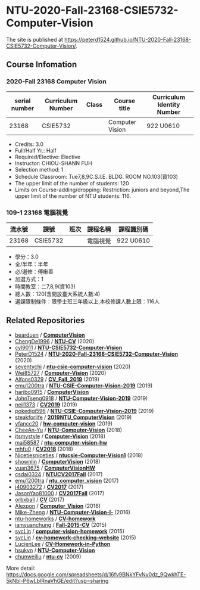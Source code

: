 # NTU-2020-Fall-23168-CSIE5732-Computer-Vision
The site is published at https://peterd1524.github.io/NTU-2020-Fall-23168-CSIE5732-Computer-Vision/.
## Course Infomation
### 2020-Fall 23168 Computer Vision
serial number | Curriculum Number | Class | Course title | Curriculum Identity Number
------------ | ------------- | ------------- | ------------- | -------------
23168 | CSIE5732 |  | Computer Vision | 922 U0610
 * Credits: 3.0
 * Full/Half Yr.: Half
 * Required/Elective: Elective
 * Instructor: CHIOU-SHANN FUH
 * Selection method: 1
 * Schedule Classroom: Tue7,8,9C.S.I.E. BLDG. ROOM NO.103(資103)
 * The upper limit of the number of students: 120
 * Limits on Course-adding/dropping: Restriction: juniors and beyond,The upper limit of the number of NTU students: 116.
### 109-1 23168 電腦視覺
流水號 | 課號 | 班次 | 課程名稱 | 課程識別碼
------------ | ------------- | ------------- | ------------- | -------------
23168 | CSIE5732 |  | 電腦視覺 | 922 U0610
 * 學分：3.0
 * 全/半年：半年
 * 必/選修：傅楸善
 * 加選方式：1
 * 時間教室：二7,8,9(資103)
 * 總人數：120(含開放臺大系統人數:4)
 * 選課限制條件：限學士班三年級以上,本校修課人數上限：116人
## Related Repositories
 * [bearduen](https://github.com/bearduen) / **[ComputerVision](https://github.com/bearduen/ComputerVision)**
 * [ChengDe1996](https://github.com/ChengDe1996) / **[NTU-CV](https://github.com/ChengDe1996/NTU-CV)** (2020)
 * [cyl9011](https://github.com/cyl9011) / **[NTU-CSIE5732-Computer-Vision](https://github.com/cyl9011/NTU-CSIE5732-Computer-Vision)**
 * [PeterD1524](https://github.com/PeterD1524) / **[NTU-2020-Fall-23168-CSIE5732-Computer-Vision](https://github.com/PeterD1524/NTU-2020-Fall-23168-CSIE5732-Computer-Vision)** (2020)
 * [seventychi](https://github.com/seventychi) / **[ntu-csie-computer-vision](https://github.com/seventychi/ntu-csie-computer-vision)** (2020)
 * [Wei85727](https://github.com/Wei85727) / **[Computer-Vision](https://github.com/Wei85727/Computer-Vision)** (2020)
 * [Alfons0329](https://github.com/Alfons0329) / **[CV_Fall_2019](https://github.com/Alfons0329/CV_Fall_2019)** (2019)
 * [emu1200tra](https://github.com/emu1200tra) / **[NTU-CSIE-Computer-Vision-2019](https://github.com/emu1200tra/NTU-CSIE-Computer-Vision-2019)** (2019)
 * [haribo0915](https://github.com/haribo0915) / **[ComputerVision](https://github.com/haribo0915/ComputerVision)**
 * [JohnTseng0918](https://github.com/JohnTseng0918) / **[NTU-Computer-Vision-2019](https://github.com/JohnTseng0918/NTU-Computer-Vision-2019)** (2019)
 * [neil1373](https://github.com/neil1373) / **[CV2019](https://github.com/neil1373/CV2019)** (2019)
 * [pokedigi596](https://github.com/pokedigi596) / **[NTU-CSIE-Computer-Vision-2019](https://github.com/pokedigi596/NTU-CSIE-Computer-Vision-2019)** (2019)
 * [steakforlife](https://github.com/steakforlife) / **[2019NTU_ComputerVision](https://github.com/steakforlife/2019NTU_ComputerVision)** (2019)
 * [yfancc20](https://github.com/yfancc20) / **[hw-computer-vision](https://github.com/yfancc20/hw-computer-vision)** (2019)
 * [CheeAn-Yu](https://github.com/CheeAn-Yu) / **[NTU-Computer-Vision](https://github.com/CheeAn-Yu/NTU-Computer-Vision)** (2018)
 * [itsmystyle](https://github.com/itsmystyle) / **[Computer-Vision](https://github.com/itsmystyle/Computer-Vision)** (2018)
 * [mai58587](https://github.com/mai58587) / **[ntu-computer-vision-hw](https://github.com/mai58587/ntu-computer-vision-hw)**
 * [mhfu0](https://github.com/mhfu0) / **[CV2018](https://github.com/mhfu0/CV2018)** (2018)
 * [Nicetiesniceties](https://github.com/Nicetiesniceties) / **[ntucsie-Computer-Vision1](https://github.com/Nicetiesniceties/ntucsie-Computer-Vision1)** (2018)
 * [shownlin](https://github.com/shownlin) / **[ComputerVision](https://github.com/shownlin/ComputerVision)** (2018)
 * [yuan3675](https://github.com/yuan3675) / **[ComputerVisionHW](https://github.com/yuan3675/ComputerVisionHW)**
 * [csdai0324](https://github.com/csdai0324) / **[NTUCV2017Fall](https://github.com/csdai0324/NTUCV2017Fall)** (2017)
 * [emu1200tra](https://github.com/emu1200tra) / **[ntu_computer_vision](https://github.com/emu1200tra/ntu_computer_vision)** (2017)
 * [j40903272](https://github.com/j40903272) / **[CV2017](https://github.com/j40903272/CV2017)** (2017)
 * [JasonYao81000](https://github.com/JasonYao81000) / **[CV2017Fall](https://github.com/JasonYao81000/CV2017Fall)** (2017)
 * [orbxball](https://github.com/orbxball) / **[CV](https://github.com/orbxball/CV)** (2017)
 * [Alexpon](https://github.com/Alexpon) / **[Computer_Vision](https://github.com/Alexpon/Computer_Vision)** (2016)
 * [Mike-Zheng](https://github.com/Mike-Zheng) / **[NTU-Computer-Vision-I-](https://github.com/Mike-Zheng/NTU-Computer-Vision-I-)** (2016)
 * [ntu-homeworks](https://github.com/ntu-homeworks) / **[CV-homework](https://github.com/ntu-homeworks/CV-homework)**
 * [iamyuanchung](https://github.com/iamyuanchung) / **[Fall-2015-CV](https://github.com/iamyuanchung/Fall-2015-CV)** (2015)
 * [sycLin](https://github.com/sycLin) / **[computer-vision-homework](https://github.com/sycLin/computer-vision-homework)** (2015)
 * [sycLin](https://github.com/sycLin) / **[cv-homework-checking-website](https://github.com/sycLin/cv-homework-checking-website)** (2015)
 * [LucienLee](https://github.com/LucienLee) / **[CV-Homework-in-Python](https://github.com/LucienLee/CV-Homework-in-Python)**
 * [hsukvn](https://github.com/hsukvn) / **[NTU-Computer-Vision](https://github.com/hsukvn/NTU-Computer-Vision)**
 * [chunweiliu](https://github.com/chunweiliu) / **[ntu-cv](https://github.com/chunweiliu/ntu-cv)** (2009)

More detail: https://docs.google.com/spreadsheets/d/16fv9BNkYFvNy0dz_9QwkhTE-5kNbl-P6wLblRnaVhGE/edit?usp=sharing
